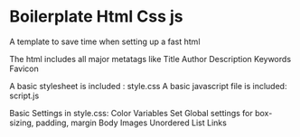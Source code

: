 # Boilerplate Html Css js

A template to save time when setting up a fast html

The html includes all major metatags like
Title
Author
Description
Keywords
Favicon

A basic stylesheet is included : style.css
A basic javascript file is included: script.js

Basic Settings in style.css:
Color Variables Set
Global settings for box-sizing, padding, margin
Body
Images
Unordered List
Links
